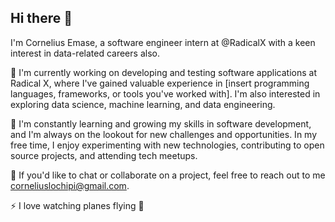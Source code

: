 ## Hi there 👋

I'm Cornelius Emase, a software engineer intern at @RadicalX with a keen interest in data-related careers also.

🔭 I'm currently working on developing and testing software applications at Radical X, where I've gained valuable experience in [insert programming languages, frameworks, or tools you've worked with]. I'm also interested in exploring data science, machine learning, and data engineering.

🌱 I'm constantly learning and growing my skills in software development, and I'm always on the lookout for new challenges and opportunities. In my free time, I enjoy experimenting with new technologies, contributing to open source projects, and attending tech meetups.

💬 If you'd like to chat or collaborate on a project, feel free to reach out to me corneliuslochipi@gmail.com.

⚡ I love watching planes flying 🤩
